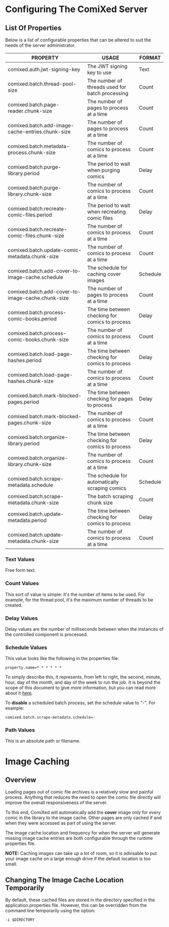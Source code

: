 # Configuring The ComiXed Server

## List Of Properties

Below is a list of configurable properties that can be altered to suit the
needs of the server administrator.

| PROPERTY                                          | USAGE                                           | FORMAT   |
|---------------------------------------------------|-------------------------------------------------|----------|
| comixed.auth.jwt-signing-key                      | The JWT signing key to use                      | Text     |
| comixed.batch.thread-pool-size                    | The number of threads used for batch processing | Count    |
| comixed.batch.page-reader.chunk-size              | The number of pages to process at a time        | Count    |
| comixed.batch.add-image-cache-entries.chunk-size  | The number of pages to process at a time        | Count    |
| comixed.batch.metadata-process.chunk-size         | The number of comics to process at a time       | Count    |
| comixed.batch.purge-library.period                | The period to wait when purging comics          | Delay    |
| comixed.batch.purge-library.chunk-size            | The number of comics to process at a time       | Count    |
| comixed.batch.recreate-comic-files.period         | The period to wait when recreating comic files  | Delay    |   
| comixed.batch.recreate-comic-files.chunk-size     | The number of comics to process at a time       | Count    |
| comixed.batch.update-comic-metadata.chunk-size    | The number of comics to process at a time       | Count    |
| comixed.batch.add-cover-to-image-cache.schedule   | The schedule for caching cover images           | Schedule |
| comixed.batch.add-cover-to-image-cache.chunk-size | The number of pages to process at a time        | Count    |
| comixed.batch.process-comic-books.period          | The time between checking for comics to process | Delay    |
| comixed.batch.process-comic-books.chunk-size      | The number of comics to process at a time       | Count    |
| comixed.batch.load-page-hashes.period             | The time between checking for comics to process | Delay    |
| comixed.batch.load-page-hashes.chunk-size         | The number of comics to process at a time       | Count    |
| comixed.batch.mark-blocked-pages.period           | The time between checking for pages to process  | Delay    |
| comixed.batch.mark-blocked-pages.chunk-size       | The number of comics to process at a time       | Count    |
| comixed.batch.organize-library.period             | The time between checking for comics to process | Delay    |
| comixed.batch.organize-library.chunk-size         | The number of comics to process at a time       | Count    |
| comixed.batch.scrape-metadata.schedule            | The schedule for automatically scraping comics  | Schedule |
| comixed.batch.scrape-metadata.chunk-size          | The batch scraping chunk size                   | Count    |
| comixed.batch.update-metadata.period              | The time between checking for comics to process | Delay    |
| comixed.batch.update-metadata.chunk-size          | The number of comics to process at a time       | Count    |

### Text Values

Free form text.

### Count Values

This sort of value is simple: it's the number of items to be used. For
example, for the thread pool, it's the maximum number of threads to be
created.

### Delay Values

Delay values are the number of milliseconds between when the instances of the
controlled component is processed.

### Schedule Values

This value looks like the following in the properties file:

    property.name=* * * * * *

To simply describe this, it represents, from left to right, the second,
minute, hour, day of the month, and day of the week to run the job. It is
beyond the scope of this document to give more information, but you can
read more about it
[here](https://spring.io/blog/2020/11/10/new-in-spring-5-3-improved-cron-expressions#usage).

To **disable** a scheduled batch process, set the schedule value to "-". For example:

```comixed.batch.scrape-metadata.schedule=-```

### Path Values

This is an absolute path or filename.


# Image Caching

## Overview

Loading pages out of comic file archives is a relatively slow and painful
process. Anything that reduces the need to open the comic file directly
will improve the overall responsiveness of the server.

To this end, ComiXed will automatically add the **cover** image only for
every comic in the library to the image cache. Other pages are only
cached if and when they were accessed as part of using the server.

The image cache location and frequency for when the server will generate
missing image cache entries are both configurable through the runtime
properties file.

**NOTE:** Caching images can take up a lot of room, so it is advisable
to put your image cache on a large enough drive if the default location
is too small.


## Changing The Image Cache Location Temporarily

By default, these cached files are stored in the directory specified in the
application.properties file. However, this can be overridden from the
command line temporarily using the option:

    -i $DIRECTORY

